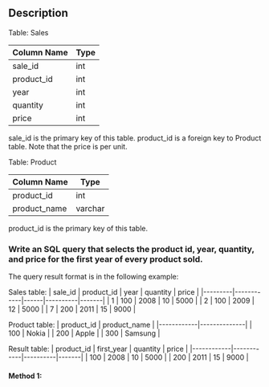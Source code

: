 ## Description

Table: Sales

| Column Name | Type |
| ----------- | ---- |
| sale_id     | int  |
| product_id  | int  |
| year        | int  |
| quantity    | int  |
| price       | int  |

sale_id is the primary key of this table.
product_id is a foreign key to Product table.
Note that the price is per unit.

Table: Product

| Column Name  | Type    |
| ------------ | ------- |
| product_id   | int     |
| product_name | varchar |

product_id is the primary key of this table.

### Write an SQL query that selects the product id, year, quantity, and price for the first year of every product sold.

The query result format is in the following example:

Sales table:
| sale_id | product_id | year | quantity | price |
|---------|------------|------|----------|-------|
| 1 | 100 | 2008 | 10 | 5000 |
| 2 | 100 | 2009 | 12 | 5000 |
| 7 | 200 | 2011 | 15 | 9000 |

Product table:
| product_id | product_name |
|------------|--------------|
| 100 | Nokia |
| 200 | Apple |
| 300 | Samsung |

Result table:
| product_id | first_year | quantity | price |
|------------|------------|----------|-------|
| 100 | 2008 | 10 | 5000 |
| 200 | 2011 | 15 | 9000 |

#### Method 1:

```sql

```
